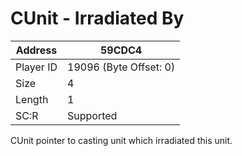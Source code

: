 
#  CUnit - Irradiated By
Address   | 59CDC4
----------|-------------
Player ID | 19096 (Byte Offset: 0)
Size 	  | 4
Length 	  | 1
SC:R      | Supported

CUnit pointer to casting unit which irradiated this unit.
